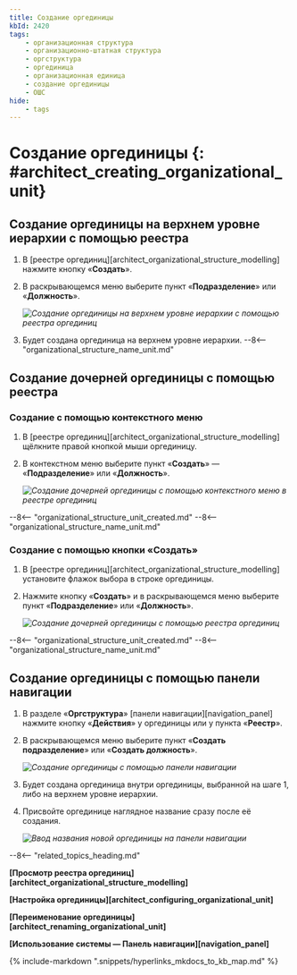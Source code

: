 ```yaml
---
title: Создание оргединицы
kbId: 2420
tags:
    - организационная структура
    - организационно-штатная структура
    - оргструктура
    - оргединица
    - организационная единица
    - создание оргединицы
    - ОШС
hide:
    - tags
---
```


# Создание оргединицы {: #architect_creating_organizational_unit}

## Создание оргединицы на верхнем уровне иерархии с помощью реестра

1. В [реестре оргединиц][architect_organizational_structure_modelling] нажмите кнопку «**Создать**».
2. В раскрывающемся меню выберите пункт «**Подразделение**» или «**Должность**».

    *![Создание оргединицы на верхнем уровне иерархии с помощью реестра оргединиц](organizational_structure_modeling_create_unit_from_registry.png)*

3. Будет создана оргединица на верхнем уровне иерархии.
--8<-- "organizational_structure_name_unit.md"

## Создание дочерней оргединицы с помощью реестра

### Создание с помощью контекстного меню

1. В [реестре оргединиц][architect_organizational_structure_modelling] щёлкните правой кнопкой мыши оргединицу.
2. В контекстном меню выберите пункт «**Создать**» — «**Подразделение**» или «**Должность**».

    *![Создание дочерней оргединицы с помощью контекстного меню в реестре оргединиц](organizational_structure_modeling_create_unit_from_context_menu.png)*

--8<-- "organizational_structure_unit_created.md"
--8<-- "organizational_structure_name_unit.md"

### Создание с помощью кнопки «Создать»

1. В [реестре оргединиц][architect_organizational_structure_modelling] установите флажок выбора в строке оргединицы.
2. Нажмите кнопку «**Создать**» и в раскрывающемся меню выберите пункт «**Подразделение**» или «**Должность**».

    *![Создание дочерней оргединицы с помощью реестра оргединиц](organizational_structure_modeling_create_subunit_from_registry.png)*

--8<-- "organizational_structure_unit_created.md"
--8<-- "organizational_structure_name_unit.md"

## Создание оргединицы с помощью панели навигации

1. В разделе «**Оргструктура**» [панели навигации][navigation_panel] нажмите кнопку «**Действия**» <i class="fa-light fa-ellipsis-vertical"></i> у оргединицы или у пункта «**Реестр**».
2. В раскрывающемся меню выберите пункт «**Создать подразделение**» или «**Создать должность**».

    *![Создание оргединицы с помощью панели навигации](organizational_structure_modeling_create_unit_from_navigation.png)*

4. Будет создана оргединица внутри оргединицы, выбранной на шаге 1, либо на верхнем уровне иерархии.
5. Присвойте оргединице наглядное название сразу после её создания.

    *![Ввод названия новой оргединицы на панели навигации](organizational_structure_modeling_rename_on_creation.png)*

--8<-- "related_topics_heading.md"

**[Просмотр реестра оргединиц][architect_organizational_structure_modelling]**

**[Настройка оргединицы][architect_configuring_organizational_unit]**

**[Переименование оргединицы][architect_renaming_organizational_unit]**

**[Использование системы — Панель навигации][navigation_panel]**

{% include-markdown ".snippets/hyperlinks_mkdocs_to_kb_map.md" %}
